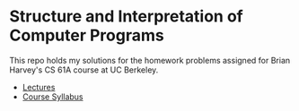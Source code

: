 # Structure and Interpretation of Computer Programs

This repo holds my solutions for the homework problems assigned for Brian Harvey's CS 61A course at UC Berkeley.

- [Lectures](https://archive.org/details/ucberkeley-webcast-PL3E89002AA9B9879E?sort=titleSorter#donate_dropdown)
- [Course Syllabus](https://wla.berkeley.edu/~cs61a/reader/nodate-hw.pdf)
